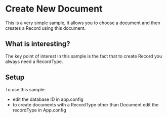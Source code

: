 ﻿# Create New Document
This is a very simple sample, it allows you to choose a document and then creates a Record using this document.

## What is interesting?
The key point of interest in this sample is the fact that to create Record you always need a RecordType.

## Setup
To use this sample:
 - edit the database ID in app.config
 - to create documents with a RecordType other than Document edit the recordType in App.config
